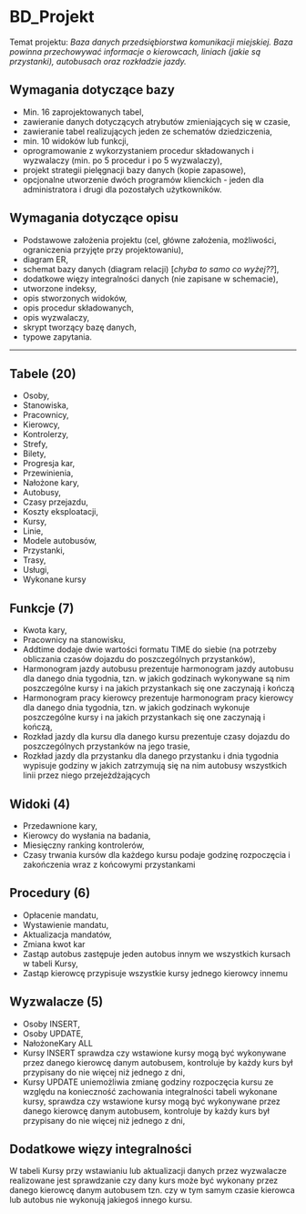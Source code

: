 # BD_Projekt
Temat projektu: *Baza danych przedsiębiorstwa komunikacji miejskiej. Baza powinna przechowywać informacje o kierowcach, liniach (jakie są przystanki), autobusach oraz rozkładzie jazdy.*

## Wymagania dotyczące bazy
* Min. 16 zaprojektowanych tabel,
* zawieranie danych dotyczących atrybutów zmieniających się w czasie,
* zawieranie tabel realizujących jeden ze schematów dziedziczenia,
* min. 10 widoków lub funkcji,
* oprogramowanie z wykorzystaniem procedur składowanych i wyzwalaczy (min. po 5 procedur i po 5 wyzwalaczy),
* projekt strategii pielęgnacji bazy danych (kopie zapasowe),
* opcjonalne utworzenie dwóch programów klienckich - jeden dla administratora i drugi dla pozostałych użytkowników.

## Wymagania dotyczące opisu
* Podstawowe założenia projektu (cel, główne założenia, możliwości, ograniczenia przyjęte przy projektowaniu),
* diagram ER,
* schemat bazy danych (diagram relacji) [*chyba to samo co wyżej??*],
* dodatkowe więzy integralności danych (nie zapisane w schemacie),
* utworzone indeksy,
* opis stworzonych widoków,
* opis procedur składowanych,
* opis wyzwalaczy,
* skrypt tworzący bazę danych,
* typowe zapytania.

--------------------------------------

## Tabele (20)
* Osoby,
* Stanowiska,
* Pracownicy,
* Kierowcy,
* Kontrolerzy,
* Strefy,
* Bilety,
* Progresja kar,
* Przewinienia,
* Nałożone kary,
* Autobusy,
* Czasy przejazdu,
* Koszty eksploatacji,
* Kursy,
* Linie,
* Modele autobusów,
* Przystanki,
* Trasy,
* Usługi,
* Wykonane kursy

## Funkcje (7)
* Kwota kary,
* Pracownicy na stanowisku,
* Addtime
    dodaje dwie wartości formatu TIME do siebie (na potrzeby obliczania czasów dojazdu do poszczególnych przystanków),
* Harmonogram jazdy autobusu
    prezentuje harmonogram jazdy autobusu dla danego dnia tygodnia, tzn. w jakich godzinach wykonywane są nim poszczególne kursy
    i na jakich przystankach się one zaczynają i kończą
* Harmonogram pracy kierowcy
    prezentuje harmonogram pracy kierowcy dla danego dnia tygodnia, tzn. w jakich godzinach wykonuje poszczególne kursy
    i na jakich przystankach się one zaczynają i kończą,
* Rozkład jazdy dla kursu
    dla danego kursu prezentuje czasy dojazdu do poszczególnych przystanków na jego trasie,
* Rozkład jazdy dla przystanku
    dla danego przystanku i dnia tygodnia wypisuje godziny w jakich zatrzymują się na nim autobusy wszystkich linii przez niego przejeżdżających 


## Widoki (4)
* Przedawnione kary,
* Kierowcy do wysłania na badania,
* Miesięczny ranking kontrolerów,
* Czasy trwania kursów
    dla każdego kursu podaje godzinę rozpoczęcia i zakończenia wraz z końcowymi przystankami

## Procedury (6)
* Opłacenie mandatu,
* Wystawienie mandatu,
* Aktualizacja mandatów,
* Zmiana kwot kar
* Zastąp autobus
    zastępuje jeden autobus innym we wszystkich kursach w tabeli Kursy,
* Zastąp kierowcę
    przypisuje wszystkie kursy jednego kierowcy innemu


## Wyzwalacze (5)
* Osoby INSERT,
* Osoby UPDATE,
* NałożoneKary ALL
* Kursy INSERT 
    sprawdza czy wstawione kursy mogą być wykonywane przez danego kierowcę danym autobusem,
    kontroluje by każdy kurs był przypisany do nie więcej niż jednego z dni,
* Kursy UPDATE
    uniemożliwia zmianę godziny rozpoczęcia kursu ze względu na konieczność zachowania integralności tabeli wykonane kursy,
    sprawdza czy wstawione kursy mogą być wykonywane przez danego kierowcę danym autobusem,
    kontroluje by każdy kurs był przypisany do nie więcej niż jednego z dni,

## Dodatkowe więzy integralności
W tabeli Kursy przy wstawianiu lub aktualizacji danych przez wyzwalacze realizowane jest sprawdzanie czy dany kurs może być wykonany przez danego kierowcę danym autobusem tzn. czy w tym samym czasie kierowca lub autobus nie wykonują jakiegoś innego kursu.
